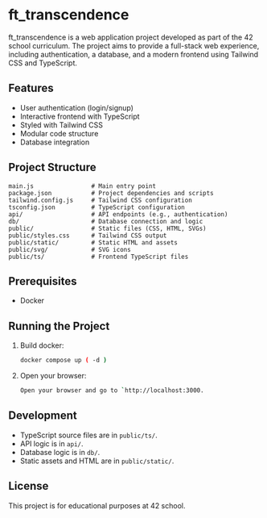 # ft_transcendence

ft_transcendence is a web application project developed as part of the 42 school curriculum. The project aims to provide a full-stack web experience, including authentication, a database, and a modern frontend using Tailwind CSS and TypeScript.

## Features
- User authentication (login/signup)
- Interactive frontend with TypeScript
- Styled with Tailwind CSS
- Modular code structure
- Database integration

## Project Structure
```
main.js                # Main entry point
package.json           # Project dependencies and scripts
tailwind.config.js     # Tailwind CSS configuration
tsconfig.json          # TypeScript configuration
api/                   # API endpoints (e.g., authentication)
db/                    # Database connection and logic
public/                # Static files (CSS, HTML, SVGs)
public/styles.css      # Tailwind CSS output
public/static/         # Static HTML and assets
public/svg/            # SVG icons
public/ts/             # Frontend TypeScript files
```

## Prerequisites
- Docker

## Running the Project
1. Build docker:
   ```sh
   docker compose up ( -d )
   ```
2. Open your browser:
   ```sh
   Open your browser and go to `http://localhost:3000.
   ```

## Development
- TypeScript source files are in `public/ts/`.
- API logic is in `api/`.
- Database logic is in `db/`.
- Static assets and HTML are in `public/static/`.

## License
This project is for educational purposes at 42 school.
